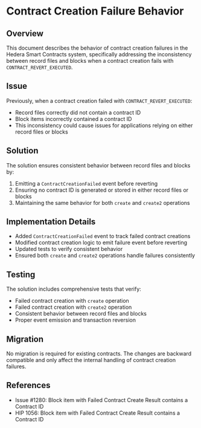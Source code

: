 # Contract Creation Failure Behavior

## Overview
This document describes the behavior of contract creation failures in the Hedera Smart Contracts system, specifically addressing the inconsistency between record files and blocks when a contract creation fails with `CONTRACT_REVERT_EXECUTED`.

## Issue
Previously, when a contract creation failed with `CONTRACT_REVERT_EXECUTED`:
- Record files correctly did not contain a contract ID
- Block items incorrectly contained a contract ID
- This inconsistency could cause issues for applications relying on either record files or blocks

## Solution
The solution ensures consistent behavior between record files and blocks by:
1. Emitting a `ContractCreationFailed` event before reverting
2. Ensuring no contract ID is generated or stored in either record files or blocks
3. Maintaining the same behavior for both `create` and `create2` operations

## Implementation Details
- Added `ContractCreationFailed` event to track failed contract creations
- Modified contract creation logic to emit failure event before reverting
- Updated tests to verify consistent behavior
- Ensured both `create` and `create2` operations handle failures consistently

## Testing
The solution includes comprehensive tests that verify:
- Failed contract creation with `create` operation
- Failed contract creation with `create2` operation
- Consistent behavior between record files and blocks
- Proper event emission and transaction reversion

## Migration
No migration is required for existing contracts. The changes are backward compatible and only affect the internal handling of contract creation failures.

## References
- Issue #1280: Block item with Failed Contract Create Result contains a Contract ID
- HIP 1056: Block item with Failed Contract Create Result contains a Contract ID 